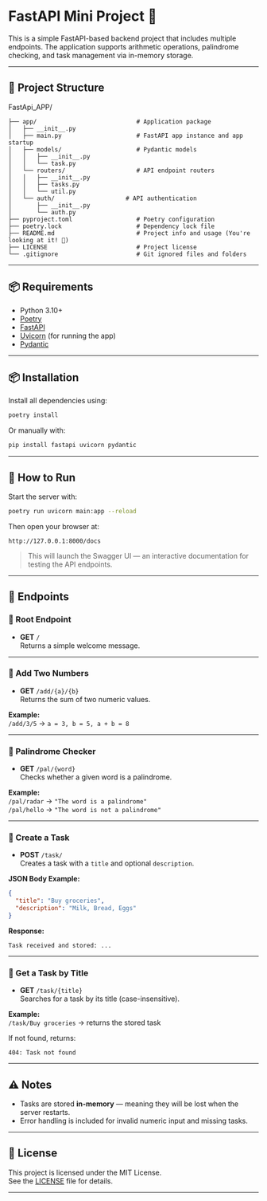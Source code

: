 # FastAPI Mini Project 🚀

This is a simple FastAPI-based backend project that includes multiple endpoints. The application supports arithmetic operations, palindrome checking, and task management via in-memory storage.

---

## 📂 Project Structure
FastApi_APP/
```
├── app/                            # Application package
│   ├── __init__.py
│   ├── main.py                     # FastAPI app instance and app startup
│   ├── models/                     # Pydantic models
│   │   ├── __init__.py
│   │   └── task.py
│   └── routers/                    # API endpoint routers
│   │   ├── __init__.py
│   │   ├── tasks.py
│   │   └── util.py
│   └── auth/                    # API authentication
│       ├── __init__.py
│       └── auth.py
├── pyproject.toml                  # Poetry configuration
├── poetry.lock                     # Dependency lock file
├── README.md                       # Project info and usage (You're looking at it! 📘)
├── LICENSE                         # Project license
└── .gitignore                      # Git ignored files and folders

```

---

## 📦 Requirements

- Python 3.10+
- [Poetry](https://python-poetry.org/docs/#installation)
- [FastAPI](https://fastapi.tiangolo.com/)
- [Uvicorn](https://www.uvicorn.org/) (for running the app)
- [Pydantic](https://docs.pydantic.dev/)

---

## 📦 Installation

Install all dependencies using:

```bash
poetry install
```

Or manually with:

```bash
pip install fastapi uvicorn pydantic
```


---

## 🚀 How to Run

Start the server with:

```bash
poetry run uvicorn main:app --reload
```

Then open your browser at:

```
http://127.0.0.1:8000/docs
```

> This will launch the Swagger UI — an interactive documentation for testing the API endpoints.

---

## 🧪 Endpoints

### 🔹 Root Endpoint

- **GET** `/`  
Returns a simple welcome message.

---

### 🔹 Add Two Numbers

- **GET** `/add/{a}/{b}`  
Returns the sum of two numeric values.

**Example:**  
`/add/3/5` → `a = 3, b = 5, a + b = 8`

---

### 🔹 Palindrome Checker

- **GET** `/pal/{word}`  
Checks whether a given word is a palindrome.

**Example:**  
`/pal/radar` → `"The word is a palindrome"`  
`/pal/hello` → `"The word is not a palindrome"`

---

### 🔹 Create a Task

- **POST** `/task/`  
Creates a task with a `title` and optional `description`.

**JSON Body Example:**
```json
{
  "title": "Buy groceries",
  "description": "Milk, Bread, Eggs"
}
```

**Response:**
```
Task received and stored: ...
```

---

### 🔹 Get a Task by Title

- **GET** `/task/{title}`  
Searches for a task by its title (case-insensitive).

**Example:**  
`/task/Buy groceries` → returns the stored task

If not found, returns:
```
404: Task not found
```

---

## ⚠️ Notes

- Tasks are stored **in-memory** — meaning they will be lost when the server restarts.
- Error handling is included for invalid numeric input and missing tasks.

---

## 📄 License

This project is licensed under the MIT License.  
See the [LICENSE](LICENSE) file for details.

---

